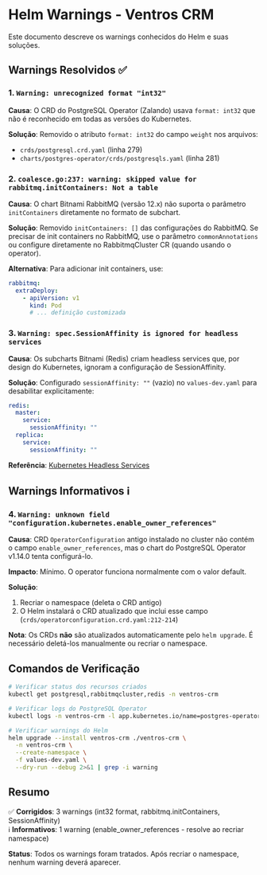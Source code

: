 # Helm Warnings - Ventros CRM

Este documento descreve os warnings conhecidos do Helm e suas soluções.

## Warnings Resolvidos ✅

### 1. `Warning: unrecognized format "int32"`

**Causa**: O CRD do PostgreSQL Operator (Zalando) usava `format: int32` que não é reconhecido em todas as versões do Kubernetes.

**Solução**: Removido o atributo `format: int32` do campo `weight` nos arquivos:
- `crds/postgresql.crd.yaml` (linha 279)
- `charts/postgres-operator/crds/postgresqls.yaml` (linha 281)

### 2. `coalesce.go:237: warning: skipped value for rabbitmq.initContainers: Not a table`

**Causa**: O chart Bitnami RabbitMQ (versão 12.x) não suporta o parâmetro `initContainers` diretamente no formato de subchart.

**Solução**: Removido `initContainers: []` das configurações do RabbitMQ. Se precisar de init containers no RabbitMQ, use o parâmetro `commonAnnotations` ou configure diretamente no RabbitmqCluster CR (quando usando o operator).

**Alternativa**: Para adicionar init containers, use:
```yaml
rabbitmq:
  extraDeploy:
    - apiVersion: v1
      kind: Pod
      # ... definição customizada
```

### 3. `Warning: spec.SessionAffinity is ignored for headless services`

**Causa**: Os subcharts Bitnami (Redis) criam headless services que, por design do Kubernetes, ignoram a configuração de SessionAffinity.

**Solução**: Configurado `sessionAffinity: ""` (vazio) no `values-dev.yaml` para desabilitar explicitamente:
```yaml
redis:
  master:
    service:
      sessionAffinity: ""
  replica:
    service:
      sessionAffinity: ""
```

**Referência**: [Kubernetes Headless Services](https://kubernetes.io/docs/concepts/services-networking/service/#headless-services)

## Warnings Informativos ℹ️

### 4. `Warning: unknown field "configuration.kubernetes.enable_owner_references"`

**Causa**: CRD `OperatorConfiguration` antigo instalado no cluster não contém o campo `enable_owner_references`, mas o chart do PostgreSQL Operator v1.14.0 tenta configurá-lo.

**Impacto**: Mínimo. O operator funciona normalmente com o valor default.

**Solução**: 
1. Recriar o namespace (deleta o CRD antigo)
2. O Helm instalará o CRD atualizado que inclui esse campo (`crds/operatorconfiguration.crd.yaml:212-214`)

**Nota**: Os CRDs **não** são atualizados automaticamente pelo `helm upgrade`. É necessário deletá-los manualmente ou recriar o namespace.

## Comandos de Verificação

```bash
# Verificar status dos recursos criados
kubectl get postgresql,rabbitmqcluster,redis -n ventros-crm

# Verificar logs do PostgreSQL Operator
kubectl logs -n ventros-crm -l app.kubernetes.io/name=postgres-operator

# Verificar warnings do Helm
helm upgrade --install ventros-crm ./ventros-crm \
  -n ventros-crm \
  --create-namespace \
  -f values-dev.yaml \
  --dry-run --debug 2>&1 | grep -i warning
```

## Resumo

✅ **Corrigidos**: 3 warnings (int32 format, rabbitmq.initContainers, SessionAffinity)  
ℹ️ **Informativos**: 1 warning (enable_owner_references - resolve ao recriar namespace)

**Status**: Todos os warnings foram tratados. Após recriar o namespace, nenhum warning deverá aparecer.
